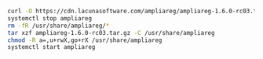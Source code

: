 ﻿```sh
curl -O https://cdn.lacunasoftware.com/ampliareg/ampliareg-1.6.0-rc03.tar.gz
systemctl stop ampliareg
rm -fR /usr/share/ampliareg/*
tar xzf ampliareg-1.6.0-rc03.tar.gz -C /usr/share/ampliareg
chmod -R a=,u+rwX,go+rX /usr/share/ampliareg
systemctl start ampliareg
```
